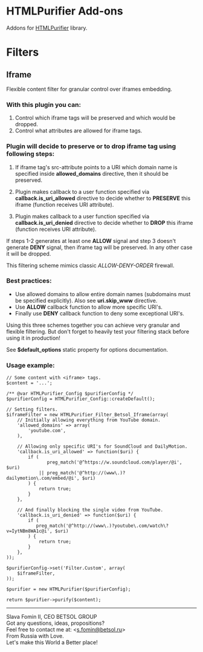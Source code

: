 # HTMLPurifier Add-ons

Addons for [HTMLPurifier](http://htmlpurifier.org/ "HTML Purifier - Filter your HTML the standards-compliant way!") library.

# Filters

## Iframe

Flexible content filter for granular control over iframes embedding.

### With this plugin you can:

1. Control which iframe tags will be preserved and which would be dropped.
2. Control what attributes are allowed for iframe tags.

### Plugin will decide to preserve or to drop iframe tag using following steps:

1. If iframe tag's src-attribute points to a URI which domain name is specified inside **allowed_domains** directive, then it should be preserved.

2. Plugin makes callback to a user function specified via **callback.is_uri_allowed** directive to decide whether to **PRESERVE** this iframe (function receives URI attribute).

3. Plugin makes callback to a user function specified via **callback.is_uri_denied** directive to decide whether to **DROP** this iframe (function receives URI attribute).

If steps 1-2 generates at least one **ALLOW** signal and step 3 doesn't generate **DENY** signal, then iframe tag will be preserved. In any other case it will be dropped.

This filtering scheme mimics classic *ALLOW-DENY-ORDER* firewall.

### Best practices:

- Use allowed domains to allow entire domain names (subdomains must be specified explicitly). Also see **uri.skip_www** directive.
- Use **ALLOW** callback function to allow more specific URI's.
- Finally use **DENY** callback function to deny some exceptional URI's.

Using this three schemes together you can achieve very granular and flexible filtering. But don't forget to heavily test your filtering stack before using it in production!

See **$default_options** static property for options documentation.

### Usage example:

    // Some content with <iframe> tags.
    $content = '...';

    /** @var HTMLPurifier_Config $purifierConfig */
    $purifierConfig = HTMLPurifier_Config::createDefault();
    
    // Setting filters.
    $iframeFilter = new HTMLPurifier_Filter_Betsol_Iframe(array(
        // Initially allowing everything from YouTube domain.
        'allowed_domains' => array(
            'youtube.com',
        ),
        
        // Allowing only specific URI's for SoundCloud and DailyMotion.
        'callback.is_uri_allowed' => function($uri) {
            if (
                   preg_match('@^https://w.soundcloud.com/player/@i',       $uri)
                || preg_match('@^http://(www\.)?dailymotion\.com/embed/@i', $uri)
            ) {
                return true;
            }
        },
        
        // And finally blocking the single video from YouTube.
        'callback.is_uri_denied' => function($uri) {
            if (
               preg_match('@^http://(www\.)?youtube\.com/watch\?v=IytNBm8WA1c@i', $uri)
            ) {
                return true;
            }
        },
    ));
    
    $purifierConfig->set('Filter.Custom', array(
        $iframeFilter,
    ));
    
    $purifier = new HTMLPurifier($purifierConfig);

    return $purifier->purify($content);

---
Slava Fomin II, CEO BETSOL GROUP  
Got any questions, ideas, propositions?  
Feel free to contact me at: <<s.fomin@betsol.ru>>  
From Russia with Love.  
Let's make this World a Better place!